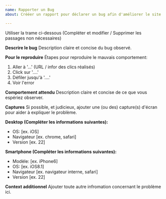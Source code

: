 ```yaml
---
name: Rapporter un Bug
about: Crééer un rapport pour déclarer un bug afin d'améliorer le site

---
```


Utiliser la trame ci-dessous
(Compléter et modifier / Supprimer les passages non nécessaires)


**Descrire le bug**
Description claire et concise du bug observé.

**Pour le reproduire**
Étapes pour reproduire le mauvais comportement:
1. Aller à '...' (URL / infor des clics réalisés)
2. Click sur '....'
3. Défiler jusqu'à '....'
4. Voir l'error

**Comportement attendu**
Description claire et concise de ce que vous espériez observer.

**Captures**
Si possible, et judicieux, ajouter une (ou des) capture(s) d'écran pour aider à expliquer le problème.

**Desktop (Compléter les informations suivantes):**
 - OS: [ex. iOS]
 - Navigateur [ex. chrome, safari]
 - Version [ex. 22]

**Smartphone (Compléter les informations suivantes):**
 - Modèle: [ex. iPhone6]
 - OS: [ex. iOS8.1]
 - Navigateur [ex. navigateur interne, safari]
 - Version [ex. 22]

**Context additionnel**
Ajouter toute autre infromation concernant le problème ici.
